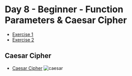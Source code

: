 # Day 8 - Beginner - Function Parameters & Caesar Cipher

- [Exercise 1](day8_exercise1.py)
- [Exercise 2](day8_exercise2.py)


## Caesar Cipher
- [Caesar Cipher](day8_project.py)
![caesar](https://user-images.githubusercontent.com/79122389/156861583-c2ac10dd-aee6-481d-9fa1-97cdaaf3c6d4.jpg)
